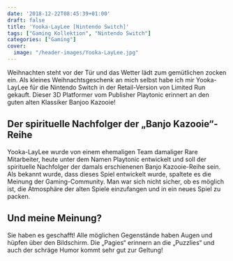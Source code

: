 ```yaml
---
date: '2018-12-22T08:45:39+01:00'
draft: false
title: 'Yooka-LayLee [Nintendo Switch]'
tags: ["Gaming Kollektion", "Nintendo Switch"]
categories: ["Gaming"]
cover:
  image: "/header-images/Yooka-LayLee.jpg"
---
```


Weihnachten steht vor der Tür und das Wetter lädt zum gemütlichen zocken ein. Als kleines Weihnachtsgeschenk an mich selbst habe ich mir Yooka-LayLee für die Nintendo Switch in der Retail-Version von Limited Run gekauft. Dieser 3D Platformer vom Publisher Playtonic erinnert an den guten alten Klassiker Banjoo Kazooie!

## Der spirituelle Nachfolger der „Banjo Kazooie“-Reihe
Yooka-LayLee wurde von einem ehemaligen Team damaliger Rare Mitarbeiter, heute unter dem Namen Playtonic entwickelt und soll der spirituelle Nachfolger der damals erschienenen Banjo Kazooie-Reihe sein. Als bekannt wurde, dass dieses Spiel entwickelt wurde, spaltete es die Meinung der Gaming-Community. Man war sich nicht sicher, ob es möglich ist, die Atmosphäre der alten Spiele einzufangen und in ein neues Spiel zu packen.

## Und meine Meinung?
Sie haben es geschafft! Alle möglichen Gegenstände haben Augen und hüpfen über den Bildschirm. Die „Pagies“ erinnern an die „Puzzlies“ und auch der schräge Humor kommt sehr gut zur Geltung!